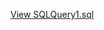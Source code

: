 
[View SQLQuery1.sql](https://github.com/Atrash87/Data_Analytics_Projects/blob/main/Patterns_of_Social_Media_Interactions/Code/SQLQuery1.sql)
